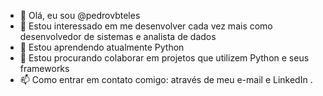 - 👋 Olá, eu sou @pedrovbteles
- 👀 Estou interessado em me desenvolver cada vez mais como desenvolvedor de sistemas e analista de dados
- 🌱 Estou aprendendo atualmente Python
- 💞️ Estou procurando colaborar em projetos que utilizem Python e seus frameworks
- 📫 Como entrar em contato comigo: através de meu e-mail e LinkedIn
.

<!---
pedrovbteles/pedrovbteles is a ✨ special ✨ repository because its `README.md` (this file) appears on your GitHub profile.
You can click the Preview link to take a look at your changes--->
